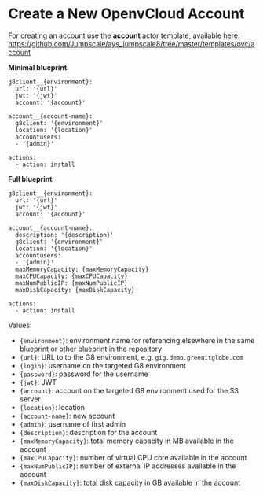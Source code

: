 # Create a New OpenvCloud Account

For creating an account use the **account** actor template, available here: https://github.com/Jumpscale/ays_jumpscale8/tree/master/templates/ovc/account


**Minimal blueprint**:

```
g8client__{environment}:
  url: '{url}'
  jwt: '{jwt}'
  account: '{account}'

account__{account-name}:
  g8client: '{environment}'
  location: '{location}'
  accountusers:
  - '{admin}'

actions:
  - action: install    
```

**Full blueprint**:

```
g8client__{environment}:
  url: '{url}'
  jwt: '{jwt}'
  account: '{account}'

account__{account-name}:
  description: '{description}'
  g8client: '{environment}'
  location: '{location}'
  accountusers:
  - '{admin}'
  maxMemoryCapacity: {maxMemoryCapacity}
  maxCPUCapacity: {maxCPUCapacity}
  maxNumPublicIP: {maxNumPublicIP}
  maxDiskCapacity: {maxDiskCapacity}

actions:
  - action: install    
```

Values:

- `{environment}`: environment name for referencing elsewhere in the same blueprint or other blueprint in the repository
- `{url}`: URL to to the G8 environment, e.g. `gig.demo.greenitglobe.com`
- `{login}`: username on the targeted G8 environment
- `{password}`: password for the username
- `{jwt}`: JWT
- `{account}`: account on the targeted G8 environment used for the S3 server
- `{location}`: location
- `{account-name}`: new account
- `{admin}`: username of first admin
- `{description}`: description for the account
- `{maxMemoryCapacity}`: total memory capacity in MB available in the account
- `{maxCPUCapacity}`: number of virtual CPU core available in the account
- `{maxNumPublicIP}`: number of external IP addresses available in the account
- `{maxDiskCapacity}`: total disk capacity in GB available in the account
